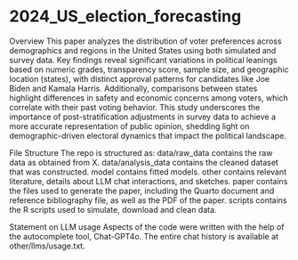 # 2024_US_election_forecasting
Overview
This paper analyzes the distribution of voter preferences across demographics and regions in the United States using both simulated and survey data. Key findings reveal significant variations in political leanings based on numeric grades, transparency score, sample size, and geographic location (states), with distinct approval patterns for candidates like Joe Biden and Kamala Harris. Additionally, comparisons between states highlight differences in safety and economic concerns among voters, which correlate with their past voting behavior. This study underscores the importance of post-stratification adjustments in survey data to achieve a more accurate representation of public opinion, shedding light on demographic-driven electoral dynamics that impact the political landscape.

File Structure
The repo is structured as:
data/raw_data contains the raw data as obtained from X.
data/analysis_data contains the cleaned dataset that was constructed.
model contains fitted models.
other contains relevant literature, details about LLM chat interactions, and sketches.
paper contains the files used to generate the paper, including the Quarto document and reference bibliography file, as well as the PDF of the paper.
scripts contains the R scripts used to simulate, download and clean data.

Statement on LLM usage
Aspects of the code were written with the help of the autocomplete tool, Chat-GPT4o. The entire chat history is available at other/llms/usage.txt.
